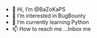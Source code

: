 - 👋 Hi, I’m @BaZoKaPS
- 👀 I’m interested in BugBounty
- 🌱 I’m currently learning Python
- 📫 How to reach me ...Inbox me
